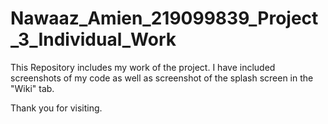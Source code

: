 # Nawaaz_Amien_219099839_Project_3_Individual_Work
This Repository includes my work of the project.
I have included screenshots of my code as well as screenshot of the splash screen in the "Wiki" tab.

Thank you for visiting.
